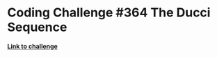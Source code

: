 # Coding Challenge #364 The Ducci Sequence

**[Link to challenge](https://www.reddit.com/r/dailyprogrammer/comments/8sjcl0/20180620_challenge_364_intermediate_the_ducci/)**
